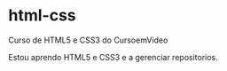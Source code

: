 # html-css
 Curso de HTML5 e CSS3 do CursoemVideo

 Estou aprendo HTML5 e CSS3 e a gerenciar repositorios.
